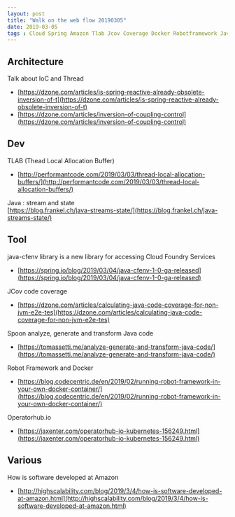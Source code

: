 ```yaml
---
layout: post
title: "Walk on the web flow 20190305"
date: 2019-03-05
tags : Cloud Spring Amazon Tlab Jcov Coverage Docker Robotframework Java Stream State
---
```


## Architecture   

Talk about IoC and Thread   
* [https://dzone.com/articles/is-spring-reactive-already-obsolete-inversion-of-t](https://dzone.com/articles/is-spring-reactive-already-obsolete-inversion-of-t)
* [https://dzone.com/articles/inversion-of-coupling-control](https://dzone.com/articles/inversion-of-coupling-control)

## Dev    

TLAB (Thead Local Allocation Buffer)   
* [http://performantcode.com/2019/03/03/thread-local-allocation-buffers/](http://performantcode.com/2019/03/03/thread-local-allocation-buffers/)

Java : stream and state   
[https://blog.frankel.ch/java-streams-state/](https://blog.frankel.ch/java-streams-state/)

## Tool   

java-cfenv library is a new library for accessing Cloud Foundry Services   
* [https://spring.io/blog/2019/03/04/java-cfenv-1-0-ga-released](https://spring.io/blog/2019/03/04/java-cfenv-1-0-ga-released)

JCov code coverage    
* [https://dzone.com/articles/calculating-java-code-coverage-for-non-jvm-e2e-tes](https://dzone.com/articles/calculating-java-code-coverage-for-non-jvm-e2e-tes)

Spoon analyze, generate and transform Java code    
* [https://tomassetti.me/analyze-generate-and-transform-java-code/](https://tomassetti.me/analyze-generate-and-transform-java-code/)

Robot Framework and Docker    
* [https://blog.codecentric.de/en/2019/02/running-robot-framework-in-your-own-docker-container/](https://blog.codecentric.de/en/2019/02/running-robot-framework-in-your-own-docker-container/)

Operatorhub.io   
* [https://jaxenter.com/operatorhub-io-kubernetes-156249.html](https://jaxenter.com/operatorhub-io-kubernetes-156249.html)

## Various   

How is software developed at Amazon    
* [http://highscalability.com/blog/2019/3/4/how-is-software-developed-at-amazon.html](http://highscalability.com/blog/2019/3/4/how-is-software-developed-at-amazon.html)
